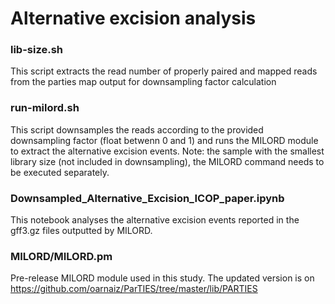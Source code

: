 # Alternative excision analysis

### lib-size.sh
This script extracts the read number of properly paired and mapped reads from the parties map output for downsampling factor calculation

### run-milord.sh
This script downsamples the reads according to the provided downsampling factor (float betwenn 0 and 1) and runs the MILORD module to extract the alternative excision events.
Note: the sample with the smallest library size (not included in downsampling), the MILORD command needs to be executed separately.

### Downsampled_Alternative_Excision_ICOP_paper.ipynb
This notebook analyses the alternative excision events reported in the gff3.gz files outputted by MILORD.

### MILORD/MILORD.pm
Pre-release MILORD module used in this study. The updated version is on https://github.com/oarnaiz/ParTIES/tree/master/lib/PARTIES
